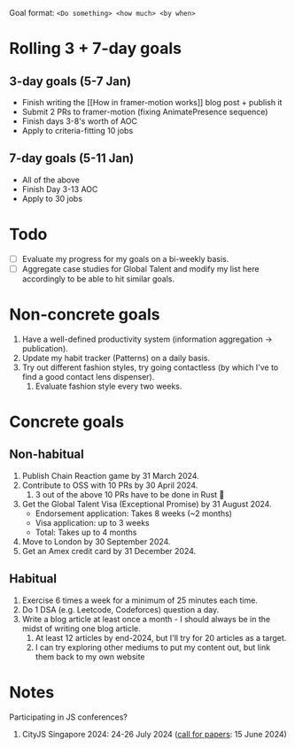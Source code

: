 Goal format:
`<Do something> <how much> <by when>`

# Rolling 3 + 7-day goals

## 3-day goals (5-7 Jan)

- Finish writing the [[How <AnimatePresence> in framer-motion works]] blog post + publish it
- Submit 2 PRs to framer-motion (fixing AnimatePresence sequence)
- Finish days 3-8's worth of AOC
- Apply to criteria-fitting 10 jobs

## 7-day goals (5-11 Jan)

- All of the above
- Finish Day 3-13 AOC
- Apply to 30 jobs

# Todo

- [ ] Evaluate my progress for my goals on a bi-weekly basis.
- [ ] Aggregate case studies for Global Talent and modify my list here accordingly to be able to hit similar goals.

# Non-concrete goals

1. Have a well-defined productivity system (information aggregation -> publication).
2. Update my habit tracker (Patterns) on a daily basis.
3. Try out different fashion styles, try going contactless (by which I've to find a good contact lens dispenser).
	1. Evaluate fashion style every two weeks.

# Concrete goals

## Non-habitual
1. Publish Chain Reaction game by 31 March 2024.
2. Contribute to OSS with 10 PRs by 30 April 2024.
	1. 3 out of the above 10 PRs have to be done in Rust 🦀
3. Get the Global Talent Visa (Exceptional Promise) by 31 August 2024.
	- Endorsement application: Takes 8 weeks (~2 months)
	- Visa application: up to 3 weeks
	- Total: Takes up to 4 months
4. Move to London by 30 September 2024.
5. Get an Amex credit card by 31 December 2024.

## Habitual

1. Exercise 6 times a week for a minimum of 25 minutes each time.
2. Do 1 DSA (e.g. Leetcode, Codeforces) question a day.
3. Write a blog article at least once a month - I should always be in the midst of writing one blog article.
	1. At least 12 articles by end-2024, but I'll try for 20 articles as a target.
	2. I can try exploring other mediums to put my content out, but link them back to my own website

# Notes

Participating in JS conferences?
1. CityJS Singapore 2024: 24-26 July 2024 ([call for papers](https://docs.google.com/forms/d/e/1FAIpQLSf52q0flItLW5TVzsQAyKx05VClxedG-BHCWk-et0qCSpQL_Q/viewform): 15 June 2024)